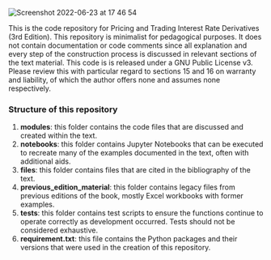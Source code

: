![Screenshot 2022-06-23 at 17 46 54](https://user-images.githubusercontent.com/24256554/175342928-f1d2af23-a5e5-436c-a8ad-a56835e99091.png)

This is the code repository for Pricing and Trading Interest Rate Derivatives (3rd Edition). This repository is minimalist for pedagogical purposes. It does not contain documentation or code comments since all explanation and every step of the construction process is discussed in relevant sections of the text material. This code is is released under a GNU Public License v3. Please review this with particular regard to sections 15 and 16 on warranty and liability, of which the author offers none and assumes none respectively.

### Structure of this repository

1) **modules**: this folder contains the code files that are discussed and created within the text.
2) **notebooks**: this folder contains Jupyter Notebooks that can be executed to recreate many of the examples documented in the text, often with additional aids.
3) **files**: this folder contains files that are cited in the bibliography of the text.
4) **previous_edition_material**: this folder contains legacy files from previous editions of the book, mostly Excel workbooks with former examples.
5) **tests**: this folder contains test scripts to ensure the functions continue to operate correctly as development occurred. Tests should not be considered exhaustive.
6) **requirement.txt**: this file contains the Python packages and their versions that were used in the creation of this repository.
